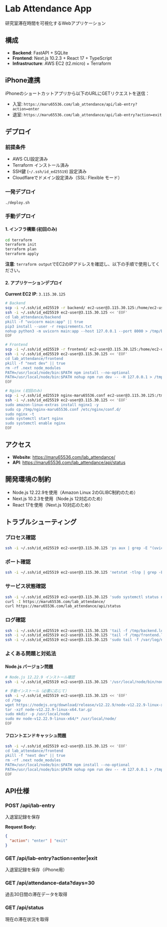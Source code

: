 # Lab Attendance App

研究室滞在時間を可視化するWebアプリケーション

## 構成

- **Backend**: FastAPI + SQLite
- **Frontend**: Next.js 10.2.3 + React 17 + TypeScript
- **Infrastructure**: AWS EC2 (t2.micro) + Terraform

## iPhone連携

iPhoneのショートカットアプリから以下のURLにGETリクエストを送信：

- 入室: `https://maru65536.com/lab_attendance/api/lab-entry?action=enter`
- 退室: `https://maru65536.com/lab_attendance/api/lab-entry?action=exit`

## デプロイ

### 前提条件
- AWS CLI設定済み
- Terraform インストール済み
- SSH鍵 (`~/.ssh/id_ed25519`) 設定済み
- Cloudflareでドメイン設定済み（SSL: Flexible モード）

### 一発デプロイ
```bash
./deploy.sh
```

### 手動デプロイ

#### 1. インフラ構築 (初回のみ)
```bash
cd terraform
terraform init
terraform plan
terraform apply
```

**注意**: `terraform output`でEC2のIPアドレスを確認し、以下の手順で使用してください。

#### 2. アプリケーションデプロイ

**Current EC2 IP**: `3.115.30.125`

```bash
# Backend
scp -i ~/.ssh/id_ed25519 -r backend/ ec2-user@3.115.30.125:/home/ec2-user/lab_attendance/
ssh -i ~/.ssh/id_ed25519 ec2-user@3.115.30.125 << 'EOF'
cd lab_attendance/backend
pkill -f "uvicorn main:app" || true
pip3 install --user -r requirements.txt
nohup python3 -m uvicorn main:app --host 127.0.0.1 --port 8000 > /tmp/backend.log 2>&1 &
EOF

# Frontend
scp -i ~/.ssh/id_ed25519 -r frontend/ ec2-user@3.115.30.125:/home/ec2-user/lab_attendance/
ssh -i ~/.ssh/id_ed25519 ec2-user@3.115.30.125 << 'EOF'
cd lab_attendance/frontend
pkill -f "next dev" || true
rm -rf .next node_modules
PATH=/usr/local/node/bin:$PATH npm install --no-optional
PATH=/usr/local/node/bin:$PATH nohup npm run dev -- -H 127.0.0.1 > /tmp/frontend.log 2>&1 &
EOF

# Nginx (初回のみ)
scp -i ~/.ssh/id_ed25519 nginx-maru65536.conf ec2-user@3.115.30.125:/tmp/
ssh -i ~/.ssh/id_ed25519 ec2-user@3.115.30.125 << 'EOF'
sudo amazon-linux-extras install nginx1 -y
sudo cp /tmp/nginx-maru65536.conf /etc/nginx/conf.d/
sudo nginx -t
sudo systemctl start nginx
sudo systemctl enable nginx
EOF
```

## アクセス

- **Website**: https://maru65536.com/lab_attendance/
- **API**: https://maru65536.com/lab_attendance/api/status

## 開発環境の制約

- Node.js 12.22.9を使用（Amazon Linux 2のGLIBC制約のため）
- Next.js 10.2.3を使用（Node.js 12対応のため）
- React 17を使用（Next.js 10対応のため）

## トラブルシューティング

### プロセス確認
```bash
ssh -i ~/.ssh/id_ed25519 ec2-user@3.115.30.125 'ps aux | grep -E "(uvicorn|next)" | grep -v grep'
```

### ポート確認
```bash
ssh -i ~/.ssh/id_ed25519 ec2-user@3.115.30.125 'netstat -tlnp | grep -E ":(3000|8000)"'
```

### サービス状態確認
```bash
ssh -i ~/.ssh/id_ed25519 ec2-user@3.115.30.125 'sudo systemctl status nginx'
curl -I https://maru65536.com/lab_attendance/
curl https://maru65536.com/lab_attendance/api/status
```

### ログ確認
```bash
ssh -i ~/.ssh/id_ed25519 ec2-user@3.115.30.125 'tail -f /tmp/backend.log'
ssh -i ~/.ssh/id_ed25519 ec2-user@3.115.30.125 'tail -f /tmp/frontend.log'
ssh -i ~/.ssh/id_ed25519 ec2-user@3.115.30.125 'sudo tail -f /var/log/nginx/error.log'
```

### よくある問題と対処法

#### Node.js バージョン問題
```bash
# Node.js 12.22.9 インストール確認
ssh -i ~/.ssh/id_ed25519 ec2-user@3.115.30.125 '/usr/local/node/bin/node --version'

# 手動インストール（必要に応じて）
ssh -i ~/.ssh/id_ed25519 ec2-user@3.115.30.125 << 'EOF'
cd /tmp
wget https://nodejs.org/download/release/v12.22.9/node-v12.22.9-linux-x64.tar.gz
tar -xzf node-v12.22.9-linux-x64.tar.gz
sudo mkdir -p /usr/local/node
sudo mv node-v12.22.9-linux-x64/* /usr/local/node/
EOF
```

#### フロントエンドキャッシュ問題
```bash
ssh -i ~/.ssh/id_ed25519 ec2-user@3.115.30.125 << 'EOF'
cd lab_attendance/frontend
pkill -f "next dev" || true
rm -rf .next node_modules
PATH=/usr/local/node/bin:$PATH npm install --no-optional
PATH=/usr/local/node/bin:$PATH nohup npm run dev -- -H 127.0.0.1 > /tmp/frontend.log 2>&1 &
EOF
```

## API仕様

### POST /api/lab-entry
入退室記録を保存

**Request Body:**
```json
{
  "action": "enter" | "exit"
}
```

### GET /api/lab-entry?action=enter|exit
入退室記録を保存（iPhone用）

### GET /api/attendance-data?days=30
過去30日間の滞在データを取得

### GET /api/status
現在の滞在状況を取得

